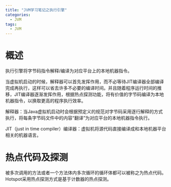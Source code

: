 ```yaml
---
title: "JVM学习笔记之执行引擎"
categories:
  - JVM
tags:
  - JVM
---
```


<!--more-->

# 概述

执行引擎将字节码指令解释/编译为对应平台上的本地机器指令。

当虚拟机启动的时候，解释器可以首先发挥作用，而不必等待JIT编译器全部编译完成再执行，这样可以省去许多不必要的编译时间。并且随着程序运行时间的推移，JIT编译器逐渐发挥作用，根据热点探测功能，将有价值的字节码编译为本地机器指令，以换取更高的程序执行效率。

解释器：当Java虚拟机启动时会根据预定义的规范对字节码采用逐行解释的方式执行，将每条字节码文件中的内容“翻译”为对应平台的本地机器指令执行。

JIT（just in time compiler）编译器：虚拟机将源代码直接编译成和本地机器平台相关的机器语言。

# 热点代码及探测

被多次调用的方法或者一个方法体内多次循环的循环体都可以被称之为热点代码。Hotspot采用热点探测方式是基于计数器的热点探测。



